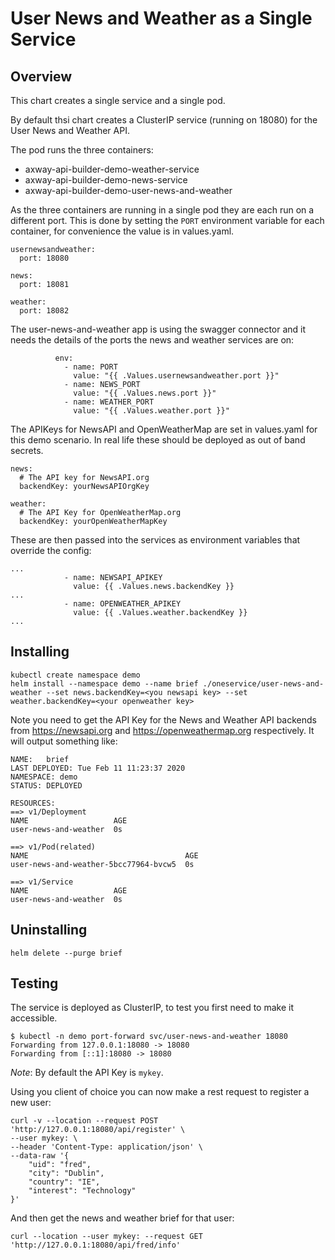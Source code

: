 # User News and Weather as a Single Service

## Overview
This chart creates a single service and a single pod. 

By default thsi chart creates a ClusterIP service (running on 18080) for the User News and Weather API.

The pod runs the three containers:
- axway-api-builder-demo-weather-service
- axway-api-builder-demo-news-service
- axway-api-builder-demo-user-news-and-weather

As the three containers are running in a single pod they are each run on a different port. This is done by setting the ```PORT``` environment variable for each container, for convenience the value is in values.yaml.

```
usernewsandweather:
  port: 18080

news:
  port: 18081

weather:
  port: 18082
```

The user-news-and-weather app is using the swagger connector and it needs the details of the ports the news and weather services are on:

```
          env:
            - name: PORT
              value: "{{ .Values.usernewsandweather.port }}"
            - name: NEWS_PORT
              value: "{{ .Values.news.port }}"
            - name: WEATHER_PORT
              value: "{{ .Values.weather.port }}"
```

The APIKeys for NewsAPI and OpenWeatherMap are set in values.yaml for this demo scenario. In real life these should be deployed as out of band secrets.

```
news:
  # The API key for NewsAPI.org
  backendKey: yourNewsAPIOrgKey

weather:
  # The API Key for OpenWeatherMap.org
  backendKey: yourOpenWeatherMapKey
```

These are then passed into the services as environment variables that override the config:

```
...
            - name: NEWSAPI_APIKEY
              value: {{ .Values.news.backendKey }}
...
            - name: OPENWEATHER_APIKEY
              value: {{ .Values.weather.backendKey }}
...
```

## Installing 

```
kubectl create namespace demo
helm install --namespace demo --name brief ./oneservice/user-news-and-weather --set news.backendKey=<you newsapi key> --set weather.backendKey=<your openweather key> 
```

Note you need to get the API Key for the News and Weather API backends from https://newsapi.org and https://openweathermap.org respectively. It will output something like:

```
NAME:   brief
LAST DEPLOYED: Tue Feb 11 11:23:37 2020
NAMESPACE: demo
STATUS: DEPLOYED

RESOURCES:
==> v1/Deployment
NAME                   AGE
user-news-and-weather  0s

==> v1/Pod(related)
NAME                                   AGE
user-news-and-weather-5bcc77964-bvcw5  0s

==> v1/Service
NAME                   AGE
user-news-and-weather  0s
```

## Uninstalling

```
helm delete --purge brief
```

## Testing

The service is deployed as ClusterIP, to test you first need to make it accessible. 

```
$ kubectl -n demo port-forward svc/user-news-and-weather 18080
Forwarding from 127.0.0.1:18080 -> 18080
Forwarding from [::1]:18080 -> 18080
```

*Note*: By default the API Key is `mykey`.

Using you client of choice you can now make a rest request to register a new user:

```
curl -v --location --request POST 'http://127.0.0.1:18080/api/register' \
--user mykey: \
--header 'Content-Type: application/json' \
--data-raw '{
    "uid": "fred",
    "city": "Dublin",
    "country": "IE",
    "interest": "Technology"
}'
```

And then get the news and weather brief for that user:

```
curl --location --user mykey: --request GET 'http://127.0.0.1:18080/api/fred/info'
```